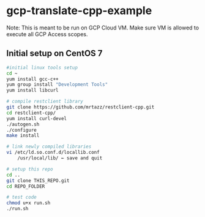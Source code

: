 # gcp-translate-cpp-example

Note: This is meant to be run on GCP Cloud VM.
Make sure VM is allowed to execute all GCP Access scopes.

## Initial setup on CentOS 7
```sh
#initial linux tools setup
cd ~
yum install gcc-c++
yum group install "Development Tools"
yum install libcurl

# compile restclient library
git clone https://github.com/mrtazz/restclient-cpp.git
cd restclient-cpp/
yum install curl-devel
./autogen.sh
./configure
make install

# link newly compiled libraries
vi /etc/ld.so.conf.d/locallib.conf
	/usr/local/lib/ ← save and quit

# setup this repo
cd ..
git clone THIS_REPO.git
cd REPO_FOLDER

# test code
chmod u+x run.sh
./run.sh

```
